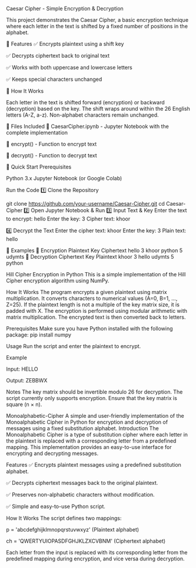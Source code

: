 Caesar Cipher - Simple Encryption & Decryption

This project demonstrates the Caesar Cipher, a basic encryption technique where each letter in the text is shifted by a fixed number of positions in the alphabet.

🔹 Features
✅ Encrypts plaintext using a shift key

✅ Decrypts ciphertext back to original text

✅ Works with both uppercase and lowercase letters

✅ Keeps special characters unchanged

📌 How It Works

Each letter in the text is shifted forward (encryption) or backward (decryption) based on the key.
The shift wraps around within the 26 English letters (A-Z, a-z).
Non-alphabet characters remain unchanged.


📂 Files Included
📜 CaesarCipher.ipynb - Jupyter Notebook with the complete implementation

📜 encrypt() - Function to encrypt text

📜 decrypt() - Function to decrypt text

🚀 Quick Start Prerequisites

Python 3.x
Jupyter Notebook (or Google Colab)

Run the Code 
1️⃣ Clone the Repository

git clone https://github.com/your-username/Caesar-Cipher.git
cd Caesar-Cipher
2️⃣ Open Jupyter Notebook & Run
3️⃣ Input Text & Key
Enter the text to encrypt: hello
Enter the key: 3
Cipher text: khoor

4️⃣ Decrypt the Text
Enter the cipher text: khoor
Enter the key: 3
Plain text: hello

🎯 Examples
🔹 Encryption
Plaintext	Key	Ciphertext
hello	3	khoor
python	5	udymts
🔹 Decryption
Ciphertext	Key	Plaintext
khoor	3	hello
udymts	5	python







Hill Cipher Encryption in Python
This is a simple implementation of the Hill Cipher encryption algorithm using NumPy.

How It Works
The program encrypts a given plaintext using matrix multiplication.
It converts characters to numerical values (A=0, B=1, ..., Z=25).
If the plaintext length is not a multiple of the key matrix size, it is padded with X.
The encryption is performed using modular arithmetic with matrix multiplication.
The encrypted text is then converted back to letters.

Prerequisites
Make sure you have Python installed with the following package:
pip install numpy

Usage
Run the script and enter the plaintext to encrypt.

Example

Input:  HELLO

Output: ZEBBWX

Notes
The key matrix should be invertible modulo 26 for decryption.
The script currently only supports encryption.
Ensure that the key matrix is square (n × n).



Monoalphabetic-Cipher
A simple and user-friendly implementation of the Monoalphabetic Cipher in Python for encryption and decryption of messages using a fixed substitution alphabet.
Introduction
The Monoalphabetic Cipher is a type of substitution cipher where each letter in the plaintext is replaced with a corresponding letter from a predefined mapping. This implementation provides an easy-to-use interface for encrypting and decrypting messages.

Features
✅ Encrypts plaintext messages using a predefined substitution alphabet.

✅ Decrypts ciphertext messages back to the original plaintext.

✅ Preserves non-alphabetic characters without modification.

✅ Simple and easy-to-use Python script.

How It Works
The script defines two mappings:

p = 'abcdefghijklmnopqrstuvwxyz' (Plaintext alphabet)

ch = 'QWERTYUIOPASDFGHJKLZXCVBNM' (Ciphertext alphabet)

Each letter from the input is replaced with its corresponding letter from the predefined mapping during encryption, and vice versa during decryption.
